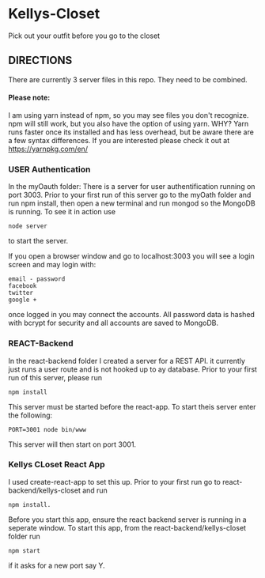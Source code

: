 # Kellys-Closet
Pick out your outfit before you go to the closet

## DIRECTIONS
There are currently 3 server files in this repo.  They need to be combined.
#### Please note:
I am using yarn instead of npm, so you may see files you don't recognize.  npm will still work, but you also have the option of using yarn. WHY? Yarn runs faster once its installed and has less overhead, but be aware there are a few syntax differences.  If you are interested please check it out at https://yarnpkg.com/en/ 

### USER Authentication
In the myOauth folder:
 There is a server for user authentification running on port 3003.
 Prior to your first run of this server go to the myOath folder and run npm install,
 then open a new terminal and run mongod so the MongoDB is running.
 To see it in action use
 
    node server
   
 to start the server.
 
 If you open a browser window and go to localhost:3003 you will see a login screen and may login with:
  
    email - password
    facebook
    twitter
    google +
    
 once logged in you may connect the accounts.  All password data is hashed with bcrypt for security and all accounts are saved to MongoDB.
 
 ### REACT-Backend
 
 In the react-backend folder I created a server for a REST API.  it currently just runs a user route and is not hooked up to ay database.
 Prior to your first run of this server, please run
 
    npm install
  
 This server must be started before the react-app.  To start theis server enter the following:
 
    PORT=3001 node bin/www
 
 This server will then start on port 3001.
 
 ### Kellys CLoset React App
 
 I used create-react-app to set this up.  Prior to your first run go to react-backend/kellys-closet and run
 
    npm install.
 
 Before you start this app, ensure the react backend server is running in a seperate window.
 To start this app, from the react-backend/kellys-closet folder run
  
    npm start
  
if it asks for a new port say Y.
 
